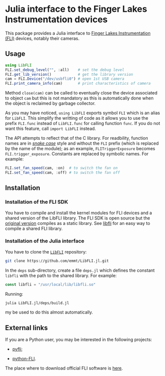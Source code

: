 # Julia interface to the Finger Lakes Instrumentation devices

This package provides a Julia interface to [Finger Lakes Instrumentation
(FLI)](https://www.flicamera.com/) devices, notably their cameras.


## Usage

```julia
using LibFLI
FLI.set_debug_level("", :all)    # set the debug level
FLI.get_lib_version()            # get the library version
cam = FLI.Device("/dev/usbfli0") # open 1st USB camera
FLI.print_camera_info(cam)       # print characteristics of camera
```

Method `close(cam)` can be called to eventually close the device associated to
object `cam` but this is not mandatory as this is automatically done when the
object is reclaimed by garbage collector.

As you may have noticed, `using LibFLI` exports symbol `FLI` which is an alias
for `LibFLI`.  This simplify the writting of code as it allows you to use the
prefix `FLI.func` instead of `LibFLI.func` for calling function `func`.  If you
do not want this feature, call `import LibFLI` instead.

The API attempts to reflect that of the C library.  For readbility, function
names are in [*snake case*](https://en.wikipedia.org/wiki/Snake_case) style and
without the `FLI` prefix (which is replaced by the name of the module); as an
example, `FLITriggerExposure` becomes `FLI.trigger_exposure`.  Constants are
replaced by symbolic names.  For example:

```julia
FLI.set_fan_speed(cam, :on)  # to switch the fan on
FLI.set_fan_speed(cam, :off) # to switch the fan off
```

## Installation

### Installation of the FLI SDK

You have to compile and install the kernel modules for FLI devices and a shared
version of the LibFLI library.  The FLI SDK is open source but the [original
version](https://www.flicamera.com/software) compiles as a static library.  See
[libfli](https://git-cral.univ-lyon1.fr/tao/libfli) for an easy way to compile
a shared FLI library.


### Installation of the Julia interface

You have to clone the [`LibFLI`](https://github.com/emmt/LibFLI) repository:

```sh
git clone https://github.com/emmt/LibFLI.jl.git
```

In the `deps` sub-directory, create a file `deps.jl` which defines the constant
`libfli` with the path to the shared library.  For example:

```julia
const libfli = "/usr/local/lib/libfli.so"
```

Running:

```sh
julia LibFLI.jl/deps/build.jl
```

my be used to do this almost automatically.


## External links

If you are a Python user, you may be interested in the following projects:

- [pyfli](https://github.com/charris/pyfli);

- [python-FLI](https://github.com/cversek/python-FLI).

The place where to download official FLI software is
[here](https://www.flicamera.com/software).
